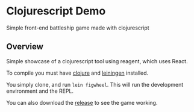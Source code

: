 # Clojurescript Demo

Simple front-end battleship game made with clojurescript

## Overview

Simple showcase of a clojurescript tool using reagent, which uses React.

To compile you must have [clojure](https://clojure.org/community/downloads) and [leiningen](https://leiningen.org/#install) installed.

You simply clone, and run `lein figwheel`. This will run the development environment and the REPL.

You can also download the [release](https://github.com/d01000100/clojurescript-demo/releases) to see the game working.
